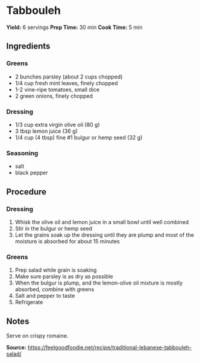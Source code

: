 # Tabbouleh
**Yield:** 6 servings
**Prep Time:** 30 min
**Cook Time:** 5 min

## Ingredients
### Greens
- 2 bunches parsley (about 2 cups chopped)
- 1/4 cup fresh mint leaves, finely chopped
- 1-2 vine-ripe tomatoes, small dice
- 2 green onions, finely chopped

### Dressing
- 1/3 cup extra virgin olive oil (80 g)
- 3 tbsp lemon juice (36 g)
- 1/4 cup (4 tbsp) fine #1 bulgur or hemp seed (32 g)

### Seasoning
- salt
- black pepper

## Procedure
### Dressing
1. Whisk the olive oil and  lemon juice in a small bowl until well combined
2. Stir in the bulgur or hemp seed
3. Let the grains soak up the dressing until they are plump and most of the moisture is absorbed for about 15 minutes

### Greens
1. Prep salad while grain is soaking
2. Make sure parsley is as dry as possible
3. When the bulgur is plump, and the lemon-olive oil mixture is mostly absorbed, combine with greens
4. Salt and pepper to taste
5. Refrigerate

## Notes
Serve on crispy romaine.

**Source:** https://feelgoodfoodie.net/recipe/traditional-lebanese-tabbouleh-salad/
